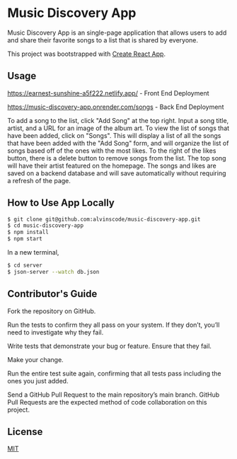 # Music Discovery App

Music Discovery App is an single-page application that allows users to add and share their favorite songs to a list that is shared by everyone. 

This project was bootstrapped with [Create React App](https://github.com/facebook/create-react-app).

## Usage

https://earnest-sunshine-a5f222.netlify.app/ - Front End Deployment

https://music-discovery-app.onrender.com/songs - Back End Deployment

To add a song to the list, click "Add Song" at the top right. Input a song title, artist, and a URL for an image of the album art. To view the list of songs that have been added, click on "Songs". This will display a list of all the songs that have been added with the "Add Song" form, and will organize the list of songs based off of the ones with the most likes. To the right of the likes button, there is a delete button to remove songs from the list. The top song will have their artist featured on the homepage. The songs and likes are saved on a backend database and will save automatically without requiring a refresh of the page. 

## How to Use App Locally  

```bash
$ git clone git@github.com:alvinscode/music-discovery-app.git
$ cd music-discovery-app
$ npm install
$ npm start
```

In a new terminal,

```bash
$ cd server
$ json-server --watch db.json
```

## Contributor's Guide

Fork the repository on GitHub.

Run the tests to confirm they all pass on your system. If they don’t, you’ll need to investigate why they fail.

Write tests that demonstrate your bug or feature. Ensure that they fail.

Make your change.

Run the entire test suite again, confirming that all tests pass including the ones you just added.

Send a GitHub Pull Request to the main repository’s main branch. GitHub Pull Requests are the expected method of code collaboration on this project.

## License

[MIT](https://choosealicense.com/licenses/mit/)